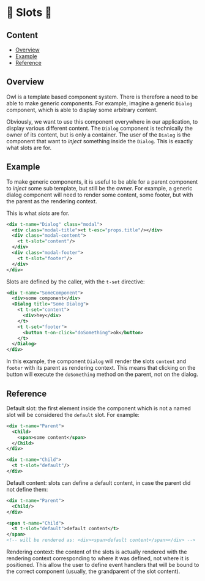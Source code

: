 # 🦉 Slots 🦉

## Content

- [Overview](#overview)
- [Example](#example)
- [Reference](#reference)

## Overview

Owl is a template based component system. There is therefore a need to be able
to make generic components. For example, imagine a generic `Dialog`
component, which is able to display some arbitrary content.

Obviously, we want to use this component everywhere in our application, to
display various different content. The `Dialog` component is technically the
owner of its content, but is only a container. The user of the `Dialog` is
the component that want to _inject_ something inside the `Dialog`. This is
exactly what slots are for.

## Example

To make generic components, it is useful to be able for a parent component to _inject_
some sub template, but still be the owner. For example, a generic dialog component
will need to render some content, some footer, but with the parent as the
rendering context.

This is what _slots_ are for.

```xml
<div t-name="Dialog" class="modal">
  <div class="modal-title"><t t-esc="props.title"/></div>
  <div class="modal-content">
    <t t-slot="content"/>
  </div>
  <div class="modal-footer">
    <t t-slot="footer"/>
  </div>
</div>
```

Slots are defined by the caller, with the `t-set` directive:

```xml
<div t-name="SomeComponent">
  <div>some component</div>
  <Dialog title="Some Dialog">
    <t t-set="content">
      <div>hey</div>
    </t>
    <t t-set="footer">
      <button t-on-click="doSomething">ok</button>
    </t>
  </Dialog>
</div>
```

In this example, the component `Dialog` will render the slots `content` and `footer`
with its parent as rendering context. This means that clicking on the button
will execute the `doSomething` method on the parent, not on the dialog.

## Reference

Default slot: the first element inside the component which is not a named slot will
be considered the `default` slot. For example:

```xml
<div t-name="Parent">
  <Child>
    <span>some content</span>
  </Child>
</div>

<div t-name="Child">
  <t t-slot="default"/>
</div>
```

Default content: slots can define a default content, in case the parent did not define them:

```xml
<div t-name="Parent">
  <Child/>
</div>

<span t-name="Child">
  <t t-slot="default">default content</t>
</span>
<!-- will be rendered as: <div><span>default content</span></div> -->
```

Rendering context: the content of the slots is actually rendered with the
rendering context corresponding to where it was defined, not where it is
positioned. This allow the user to define event handlers that will be bound
to the correct component (usually, the grandparent of the slot content).
